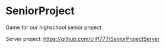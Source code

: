 SeniorProject
=============

Game for our highschool senior project

Server project: https://github.com/cliff777/SeniorProjectServer
